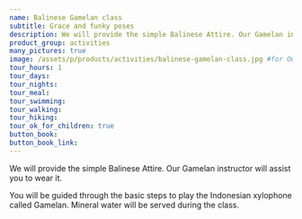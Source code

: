 ```yaml
---
name: Balinese Gamelan class
subtitle: Grace and funky poses
description: We will provide the simple Balinese Attire. Our Gamelan instructor will assist you to wear it. You will be guided through the basic steps to play the Indonesian xylophone called Gamelan. Mineral water will be served during the class.
product_group: activities
many_pictures: true
image: /assets/p/products/activities/balinese-gamelan-class.jpg #for OG and twitter cards
tour_hours: 1
tour_days:
tour_nights:
tour_meal:
tour_swimming:
tour_walking:
tour_hiking:
tour_ok_for_children: true
button_book:
button_book_link:
---
```


We will provide the simple Balinese Attire. Our Gamelan instructor will assist you to wear it.

You will be guided through the basic steps to play the Indonesian xylophone called Gamelan. Mineral water will be served during the class.
